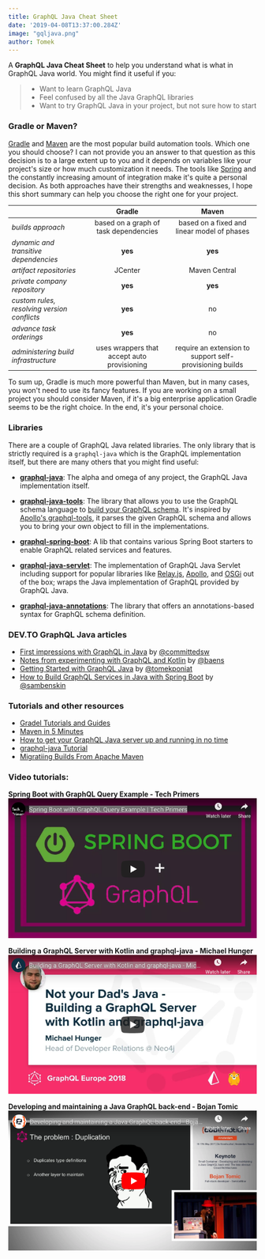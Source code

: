 ```yaml
---
title: GraphQL Java Cheat Sheet
date: '2019-04-08T13:37:00.284Z'
image: "gqljava.png"
author: Tomek
---
```


A **GraphQL Java Cheat Sheet** to help you understand what is what in GraphQL Java world. You might find it useful if you:
> - Want to learn GraphQL Java
> - Feel confused by all the Java GraphQL libraries
> - Want to try GraphQL Java in your project, but not sure how to start

### Gradle or Maven?

[Gradle](https://gradle.org/) and [Maven](https://maven.apache.org/) are the most popular build automation tools. 
Which one you should choose? I can not provide you an answer to that question as this decision is to a large extent up to you and it depends on variables like your project's size or how much customization it needs. The tools like [Spring](https://spring.io/) and the constantly increasing amount of integration make it's quite a personal decision. As both approaches have their strengths and weaknesses, I hope this short summary can help you choose the right one for your project.

|                                             |                   Gradle                    |                          Maven                           |
| ------------------------------------------- | :-----------------------------------------: | :------------------------------------------------------: |
| *builds approach*                           |    based on a graph of task dependencies    |       based on a fixed and linear model of phases        |
| *dynamic and transitive dependencies*       |                   **yes**                   |                         **yes**                          |
| *artifact repositories*                     |                   JCenter                   |                      Maven Central                       |
| *private company repository*                |                   **yes**                   |                         **yes**                          |
| *custom rules, resolving version conflicts* |                   **yes**                   |                            no                            |
| *advance task orderings*                    |                   **yes**                   |                            no                            |
| *administering build infrastructure*        | uses wrappers that accept auto provisioning | require an extension to support self-provisioning builds |

To sum up, Gradle is much more powerful than Maven, but in many cases, you won't need to use its fancy features. If you are working on a small project you should consider Maven, if it's a big enterprise application Gradle seems to be the right choice. In the end, it's your personal choice.


### Libraries

There are a couple of GraphQL Java related libraries. The only library that is strictly required is a `graphql-java` which is the GraphQL implementation itself, but there are many others that you might find useful:

- **[graphql-java](https://github.com/graphql-java/graphql-java)**: The alpha and omega of any project, the GraphQL Java implementation itself.

- **[graphql-java-tools](https://github.com/graphql-java-kickstart/graphql-java-tools)**: The library that allows you to use the GraphQL schema language to [build your GraphQL schema](https://graphqleditor.com/). It's inspired by [Apollo's graphql-tools](https://github.com/apollographql/graphql-tools), it parses the given GraphQL schema and allows you to bring your own object to fill in the implementations.

- **[graphql-spring-boot](https://github.com/graphql-java-kickstart/graphql-spring-boot)**: A lib that contains various Spring Boot starters to enable GraphQL related services and features.

- **[graphql-java-servlet](https://github.com/graphql-java-kickstart/graphql-java-servlet)**: The implementation of GraphQL Java Servlet including support for popular libraries like [Relay.js](https://github.com/facebook/relay), [Apollo](https://github.com/apollographql), and [OSGi](https://www.osgi.org/) out of the box; wraps the Java implementation of GraphQL provided by GraphQL Java.

- **[graphql-java-annotations](https://github.com/Enigmatis/graphql-java-annotations)**: The library that offers an annotations-based syntax for GraphQL schema definition.

### DEV.TO GraphQL Java articles

- [First impressions with GraphQL in Java](https://dev.to/committedsw/first-impressions-with-graphql-in-java-5c82) by [@committedsw](https://dev.to/committedsw)
- [Notes from experimenting with GraphQL and Kotlin](https://dev.to/baens/notes-from-experimenting-with-graphql-and-kotlin-k8) by [@baens](https://dev.to/baens)
- [Getting Started with GraphQL Java](https://dev.to/tomekponiat/getting-started-with-graphql-java-13j1) by [@tomekponiat](https://dev.to/tomekponiat)
- [How to Build GraphQL Services in Java with Spring Boot](https://dev.to/sambenskin/howto-build-graphql-services-in-java-with-spring-boot---part-1-38b2) by [@sambenskin](https://dev.to/sambenskin)


### Tutorials and other resources
- [Gradel Tutorials and Guides](https://gradle.org/guides/)
- [Maven in 5 Minutes](https://maven.apache.org/guides/getting-started/maven-in-five-minutes.html)
- [How to get your GraphQL Java server up and running in no time](https://medium.freecodecamp.org/graphql-java-development-stack-in-production-21f402c4c37a)
- [graphql-java Tutorial](https://www.howtographql.com/graphql-java/0-introduction/)
- [Migratiing Builds From Apache Maven](https://docs.gradle.org/current/userguide/migrating_from_maven.html)

### Video tutorials:

**Spring Boot with GraphQL Query Example - Tech Primers**
[![](vid1.png)](https://www.youtube.com/watch?v=zX2I7-aIldE)

**Building a GraphQL Server with Kotlin and graphql-java - Michael Hunger** 
[![](vid2.png)](https://www.youtube.com/watch?v=3-yyEaQfm9c)

**Developing and maintaining a Java GraphQL back-end - Bojan Tomic**
[![](vid3.png)](https://www.youtube.com/watch?v=1zIHHi2MaQE)

